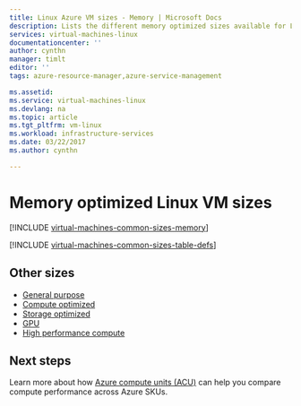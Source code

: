 ```yaml
---
title: Linux Azure VM sizes - Memory | Microsoft Docs
description: Lists the different memory optimized sizes available for Linux virtual machines in Azure.
services: virtual-machines-linux
documentationcenter: ''
author: cynthn
manager: timlt
editor: ''
tags: azure-resource-manager,azure-service-management

ms.assetid: 
ms.service: virtual-machines-linux
ms.devlang: na
ms.topic: article
ms.tgt_pltfrm: vm-linux
ms.workload: infrastructure-services
ms.date: 03/22/2017
ms.author: cynthn

---
```


# Memory optimized Linux VM sizes


[!INCLUDE [virtual-machines-common-sizes-memory](../../../includes/virtual-machines-common-sizes-memory.md)]

[!INCLUDE [virtual-machines-common-sizes-table-defs](../../../includes/virtual-machines-common-sizes-table-defs.md)]

## Other sizes
- [General purpose](../windows/sizes-general.md)
- [Compute optimized](../windows/sizes-compute.md)
- [Storage optimized](sizes-storage.md)
- [GPU](../windows/sizes-gpu.md)
- [High performance compute](../windows/sizes-hpc.md)

## Next steps
Learn more about how [Azure compute units (ACU)](../windows/acu.md) can help you compare compute performance across Azure SKUs.